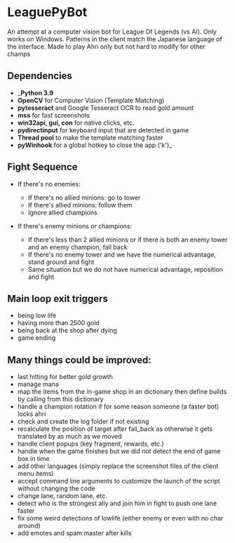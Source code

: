 # LeaguePyBot

An attempt at a computer vision bot for League Of Legends (vs AI).
Only works on Windows.
Patterns in the client match the Japanese language of the interface.
Made to play Ahri only but not hard to modify for other champs

## Dependencies

* _**Python 3.9**
* **OpenCV** for Computer Vision (Template Matching)
* **pytesseract** and Google Tesseract OCR to read gold amount
* **mss** for fast screenshots
* **win32api, gui, con** for native clicks, etc.
* **pydirectinput** for keyboard input that are detected in game
* **Thread pool** to make the template matching faster
* **pyWinhook** for a global hotkey to close the app ('k')_

## Fight Sequence

* If there's no enemies:
    * If there's no allied minions: go to tower
    * If there's allied minions: follow them
    * Ignore allied champions

* If there's enemy minions or champions:
    * If there's less than 2 allied minions or if there is both an enemy tower and an enemy champion, fall back
    * If there's no enemy tower and we have the numerical advantage, stand ground and fight
    * Same situation but we do not have numerical advantage, reposition and fight

## Main loop exit triggers

* being low life
* having more than 2500 gold
* being back at the shop after dying
* game ending

## Many things could be improved:
- last hitting for better gold growth
- manage mana
- map the items from the in-game shop in an dictionary then define builds by calling from this dictionary
- handle a champion rotation if for some reason someone (a faster bot) locks ahri
- check and create the log folder if not existing
- recalculate the position of target after fall_back as otherwise it gets translated by as much as we moved
- handle client popups (key fragment, rewards, etc.)
- handle when the game finishes but we did not detect the end of game box in time
- add other languages (simply replace the screenshot files of the client menu items)
- accept command line arguments to customize the launch of the script without changing the code
- change lane, random lane, etc.
- detect who is the strongest ally and join him in fight to push one lane faster
- fix some weird detections of lowlife (either enemy or even with no char around)
- add emotes and spam master after kills